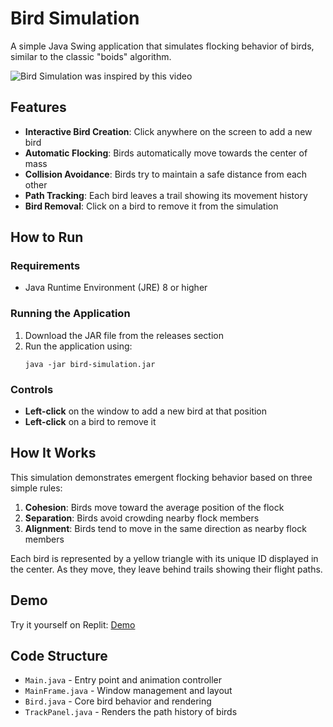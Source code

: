 # Bird Simulation

A simple Java Swing application that simulates flocking behavior of birds, similar to the classic "boids" algorithm.

![Bird Simulation was inspired by this video](https://www.youtube.com/shorts/X8LglXSG53A)

## Features

- **Interactive Bird Creation**: Click anywhere on the screen to add a new bird
- **Automatic Flocking**: Birds automatically move towards the center of mass
- **Collision Avoidance**: Birds try to maintain a safe distance from each other
- **Path Tracking**: Each bird leaves a trail showing its movement history
- **Bird Removal**: Click on a bird to remove it from the simulation

## How to Run

### Requirements
- Java Runtime Environment (JRE) 8 or higher

### Running the Application
1. Download the JAR file from the releases section
2. Run the application using:
   ```
   java -jar bird-simulation.jar
   ```

### Controls
- **Left-click** on the window to add a new bird at that position
- **Left-click** on a bird to remove it

## How It Works

This simulation demonstrates emergent flocking behavior based on three simple rules:
1. **Cohesion**: Birds move toward the average position of the flock
2. **Separation**: Birds avoid crowding nearby flock members
3. **Alignment**: Birds tend to move in the same direction as nearby flock members

Each bird is represented by a yellow triangle with its unique ID displayed in the center. As they move, they leave behind trails showing their flight paths.

## Demo

Try it yourself on Replit: [Demo](https://replit.com/@klhjdfgklj/Birds-Emulator)

## Code Structure

- `Main.java` - Entry point and animation controller
- `MainFrame.java` - Window management and layout
- `Bird.java` - Core bird behavior and rendering
- `TrackPanel.java` - Renders the path history of birds